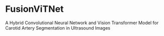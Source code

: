 # FusionViTNet
A Hybrid Convolutional Neural Network and Vision Transformer Model for Carotid Artery Segmentation in Ultrasound Images
